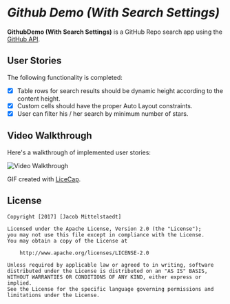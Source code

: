 # *Github Demo (With Search Settings)*

**GithubDemo (With Search Settings)** is a GitHub Repo search app using the [GitHub API](https://developer.github.com/v3/search/#search-repositories).

## User Stories

The following functionality is completed:

- [X] Table rows for search results should be dynamic height according to the content height.
- [X] Custom cells should have the proper Auto Layout constraints.
- [X] User can filter his / her search by minimum number of stars.

## Video Walkthrough

Here's a walkthrough of implemented user stories:

<img src='http://i.imgur.com/OoOxyT3.gif' title='Video Walkthrough' width='' alt='Video Walkthrough' />

GIF created with [LiceCap](http://www.cockos.com/licecap/).

## License

    Copyright [2017] [Jacob Mittelstaedt]

    Licensed under the Apache License, Version 2.0 (the "License");
    you may not use this file except in compliance with the License.
    You may obtain a copy of the License at

        http://www.apache.org/licenses/LICENSE-2.0

    Unless required by applicable law or agreed to in writing, software
    distributed under the License is distributed on an "AS IS" BASIS,
    WITHOUT WARRANTIES OR CONDITIONS OF ANY KIND, either express or implied.
    See the License for the specific language governing permissions and
    limitations under the License.
